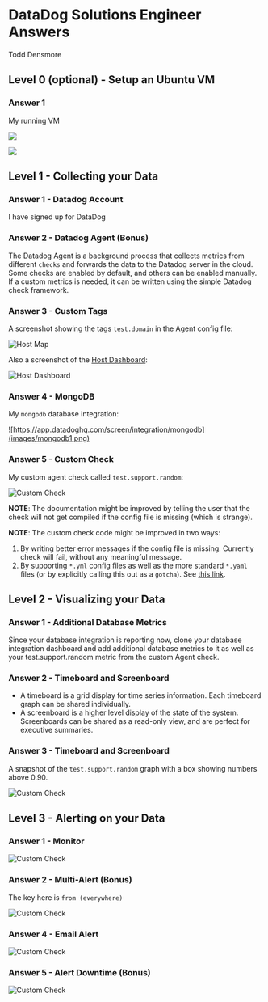 # DataDog Solutions Engineer Answers
Todd Densmore

## Level 0 (optional) - Setup an Ubuntu VM

### Answer 1

My running VM

![](images/vm1.png)

![](images/vm2.png)

## Level 1 - Collecting your Data

### Answer 1 - Datadog Account

I have signed up for DataDog

### Answer 2 - Datadog Agent (Bonus) 

The Datadog Agent is a background process that collects metrics from different `checks` and forwards the data to the Datadog server in the cloud. Some checks are enabled by default, and others can be enabled manually. If a custom metrics is needed, it can be written using the simple Datadog check framework.

### Answer 3 - Custom Tags

A screenshot showing the tags `test.domain` in the Agent config file:

![Host Map](images/host1.png)

Also a screenshot of the [Host Dashboard](https://app.datadoghq.com/dash/host/299935943):

![Host Dashboard](images/host2.png)

### Answer 4 - MongoDB

My `mongodb` database integration:

![https://app.datadoghq.com/screen/integration/mongodb](images/mongodb1.png)

### Answer 5 - Custom Check

My custom agent check called `test.support.random`:

![Custom Check](images/random1.png)

**NOTE**: 
The documentation might be improved by telling the user that the check will not get compiled if the config file is missing (which is strange). 

**NOTE**: 
The custom check code might be improved in two ways:

1. By writing better error messages if the config file is missing. Currently check will fail, without any meaningful message. 
2. By supporting `*.yml` config files as well as the more standard `*.yaml` files (or by explicitly calling this out as a `gotcha`). See [this link](https://stackoverflow.com/questions/21059124/is-it-yaml-or-yml). 

## Level 2 - Visualizing your Data

### Answer 1 - Additional Database Metrics

Since your database integration is reporting now, clone your database integration dashboard and add additional database metrics to it as well as your test.support.random metric from the custom Agent check.

### Answer 2 - Timeboard and Screenboard

* A timeboard is a grid display for time series information. Each timeboard graph can be shared individually.
* A screenboard is a higher level display of the state of the system. Screenboards can be shared as a read-only view, and are perfect for executive summaries.

### Answer 3 - Timeboard and Screenboard

A snapshot of the `test.support.random` graph with a box showing numbers above 0.90. 

![Custom Check](images/random2.png)

## Level 3 - Alerting on your Data

### Answer 1 - Monitor

![Custom Check](images/alert1.png)

### Answer 2 - Multi-Alert (Bonus)

The key here is `from (everywhere)`

![Custom Check](images/alert2.png)

### Answer 4 - Email Alert

![Custom Check](images/email1.png)

### Answer 5 - Alert Downtime (Bonus)

![Custom Check](images/email2.png)